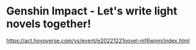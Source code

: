# Genshin Impact - Let's write light novels together!
https://act.hoyoverse.com/ys/event/e20221221novel-mf6wnm/index.html